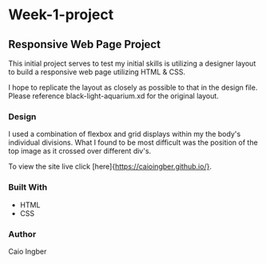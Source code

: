 # Week-1-project

## Responsive Web Page Project

This initial project serves to test my initial skills is utilizing a designer layout to build a responsive web page utilizing HTML & CSS.

I hope to replicate the layout as closely as possible to that in the design file. Please reference black-light-aquarium.xd for the original layout.

### Design

I used a combination of flexbox and grid displays within my the body's individual divisions.
What I found to be most difficult was the position of the top image as it crossed over different div's.

To view the site live click [here]{https://caioingber.github.io/}.

### Built With

* HTML
* CSS

### Author

Caio Ingber
